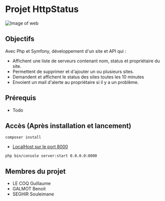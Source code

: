 # Projet HttpStatus

![Image of web](https://anotherwhiskyformisterbukowski.com/wp-content/uploads/2018/02/le-web-daujourdhui-1.jpg)

## Objectifs

Avec Php et Symfony, développement d'un site et API qui :
* Affichent une liste de serveurs contenant nom, status et propriétaire du site. 
* Permettent de supprimer et d'ajouter un ou plusieurs sites.
* Demandent et affichent le status des sites toutes les 10 minutes
* Envoient un mail d'alerte au propriétaire si il y a un problème.

## Prérequis
* Todo

## Accès (Après installation et lancement)
```
composer install
```

* [LocalHost sur le port 8000](http://localhost:8000/login)

```
php bin/console server:start 0.0.0.0:8000
```

## Membres du projet

* LE COQ Guillaume
* GALMOT Benoit
* SEGHIR Souleimane
